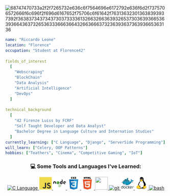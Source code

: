 
![68747470733a2f2f7265732e636c6f7564696e6172792e636f6d2f7375706572666f6c696f2f696d6167652f75706c6f61642f763136323013638393937392f363837343734373037333361326632663639326537303639366536393664363732653633366636643266366637323639363736393665363136](file:///C:/Users/Lenovo/Downloads/70e30ea6-2614-42ba-bfef-24ae31ee4cc6.gif)


```yaml
name: "Riccardo Leone"
location: "Florence"
occupation: "Student at Florence42"

fields_of_interest
  [
    "Webscraping"
    "BlockChain"
    "Data Analysis"
    "Artificial Intelligence"
    "DevOps"
  ]

technical_background
  [
    "42 Firenze Luiss by FCRF"
    "Self Taught Developer and Data Analyst"
    "Bachelor Degree in Language Culture and Internation Studies"
  ]
currently_learning: ["C Language", "Django", "ServerSide Programming"]
will_learn: ["Celery, OOP Patterns"]
hobbies: ["Teathers", "Cinema", "Competitive Gaming", "IoT"]

```
<h3 align="center">💻 Some Tools and Languages I've Learned:</h3>
<p align="center">
  <a href="https://www.learn-c.org/" target=_blank">
  <img src="https://upload.wikimedia.org/wikipedia/commons/1/18/C_Programming_Language.svg" alt="C Language" width="40" height="40"/>
    </a>
   <a href="https://developer.mozilla.org/en-US/docs/Web/JavaScript" target="_blank"> 
  <img src="https://raw.githubusercontent.com/devicons/devicon/master/icons/javascript/javascript-original.svg" alt="javascript" width="40" height="40"/> 
  </a>
  <a href="https://nodejs.org" target="_blank"> 
  <img src="https://raw.githubusercontent.com/devicons/devicon/master/icons/nodejs/nodejs-original-wordmark.svg" alt="nodejs" width="40" height="40"/> 
  </a> 
  <a href="https://www.w3schools.com/css/" target="_blank"> 
  <img src="https://raw.githubusercontent.com/devicons/devicon/master/icons/css3/css3-original-wordmark.svg" alt="css3" width="40" height="40"/> 
  </a> 
  <a href="https://www.w3.org/html/" target="_blank"> 
  <img src="https://raw.githubusercontent.com/devicons/devicon/master/icons/html5/html5-original-wordmark.svg" alt="html5" width="40" height="40"/> 
  </a> 
    <a href="https://www.postgresql.org/" target=_blank">
  <img src="https://upload.wikimedia.org/wikipedia/commons/2/29/Postgresql_elephant.svg" alt="" width="40" height="40"/>
    </a>
    <a href="https://git-scm.com/" target="_blank"> 
  <img src="https://www.vectorlogo.zone/logos/git-scm/git-scm-icon.svg" alt="git" width="40" height="40"/> 
  </a> 
    <a href="https://www.docker.com/" target="_blank"> 
  <img src="https://raw.githubusercontent.com/devicons/devicon/master/icons/docker/docker-original-wordmark.svg" alt="docker" width="40" height="40"/> 
  </a> 
  <a href="https://www.linux.org/" target="_blank"> 
  <img src="https://raw.githubusercontent.com/devicons/devicon/master/icons/linux/linux-original.svg" alt="linux" width="40" height="40"/> 
  </a> 
  <a href="https://www.gnu.org/software/bash/" target="_blank"> 
  <img src="https://www.vectorlogo.zone/logos/gnu_bash/gnu_bash-icon.svg" alt="bash" width="40" height="40"/> 
</p>
<br>
